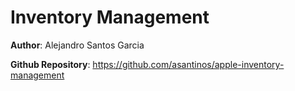 # Inventory Management

**Author**: Alejandro Santos Garcia

**Github Repository**: https://github.com/asantinos/apple-inventory-management